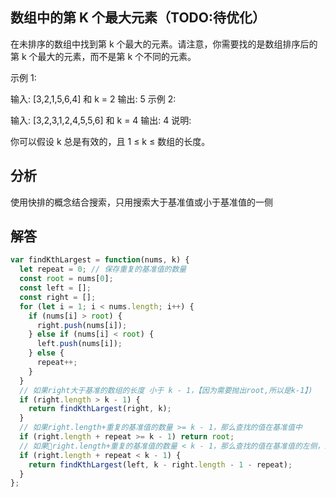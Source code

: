 ## 数组中的第 K 个最大元素（TODO:待优化）

在未排序的数组中找到第 k 个最大的元素。请注意，你需要找的是数组排序后的第 k 个最大的元素，而不是第 k 个不同的元素。

示例 1:

输入: [3,2,1,5,6,4] 和 k = 2
输出: 5
示例 2:

输入: [3,2,3,1,2,4,5,5,6] 和 k = 4
输出: 4
说明:

你可以假设 k 总是有效的，且 1 ≤ k ≤ 数组的长度。

## 分析
使用快排的概念结合搜索，只用搜索大于基准值或小于基准值的一侧  

## 解答

```javascript
var findKthLargest = function(nums, k) {
  let repeat = 0; // 保存重复的基准值的数量
  const root = nums[0];
  const left = [];
  const right = [];
  for (let i = 1; i < nums.length; i++) {
    if (nums[i] > root) {
      right.push(nums[i]);
    } else if (nums[i] < root) {
      left.push(nums[i]);
    } else {
      repeat++;
    }
  }
  // 如果right大于基准的数组的长度 小于 k - 1，【因为需要抛出root,所以是k-1】)
  if (right.length > k - 1) {
    return findKthLargest(right, k);
  }
  // 如果right.length+重复的基准值的数量 >= k - 1，那么查找的值在基准值中
  if (right.length + repeat >= k - 1) return root;
  // 如果right.length+重复的基准值的数量 < k - 1，那么查找的值在基准值的左侧，即小于基准值的数组，另外需要重新计算k值，排除掉 右侧的数量 + 基准数1 + 重复的基准值
  if (right.length + repeat < k - 1) {
    return findKthLargest(left, k - right.length - 1 - repeat);
  }
};
```
